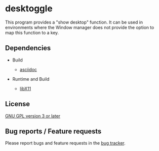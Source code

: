 desktoggle
==========
This program provides a "show desktop" function.
It can be used in environments where the Window manager does not provide the
option to map this function to a key.

Dependencies
------------
- Build
  - [asciidoc](http://www.methods.co.nz/asciidoc)

- Runtime and Build
  - [libX11](http://xorg.freedesktop.org/)

License
-------
[GNU GPL version 3 or later](http://gnu.org/licenses/gpl.html)

Bug reports / Feature requests
------------------------------
Please report bugs and feature requests in the [bug tracker](/issues/).
